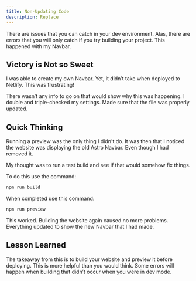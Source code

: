 ```yaml
---
title: Non-Updating Code
description: Replace
---
```

There are issues that you can catch in your dev environment. Alas, there are errors that you will only catch if you try building your project. This happened with my Navbar.


## Victory is Not so Sweet 

I was able to create my own Navbar. Yet, it didn’t take when deployed to Netlify. This was frustrating! 

There wasn’t any info to go on that would show why this was happening. I double and triple-checked my settings. Made sure that the file was properly updated.


## Quick Thinking

Running a preview was the only thing I didn't do. It was then that I noticed the website was displaying the old Astro Navbar. Even though I had removed it. 

My thought was to run a test build and see if that would somehow fix things.

To do this use the command:

```sh
npm run build
```

When completed use this command:

```sh
npm run preview
```


 This worked. Building the website again caused no more problems. Everything updated to show the new Navbar that I had made. 


## Lesson Learned

The takeaway from this is to build your website and preview it before deploying. This is more helpful than you would think. Some errors will happen when building that didn’t occur when you were in dev mode. 
